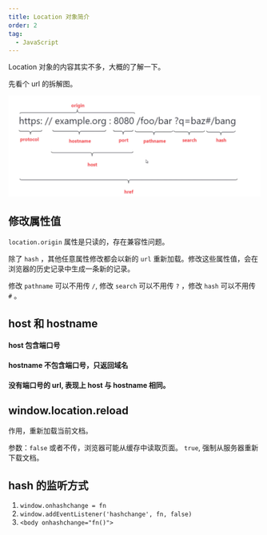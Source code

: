 ```yaml
---
title: Location 对象简介
order: 2
tag:
  - JavaScript
---
```


Location 对象的内容其实不多，大概的了解一下。

先看个 url 的拆解图。

![](images/bom1.png)

## 修改属性值

`location.origin` 属性是只读的，存在兼容性问题。

除了 `hash` ，其他任意属性修改都会以新的 `url` 重新加载。修改这些属性值，会在浏览器的历史记录中生成一条新的记录。

修改 `pathname` 可以不用传 `/`, 修改 `search` 可以不用传 `?` ，修改 `hash` 可以不用传 `#` 。

## host 和 hostname

#### host 包含端口号

#### hostname 不包含端口号，只返回域名

#### 没有端口号的 url, 表现上 host 与 hostname 相同。

## window.location.reload

作用，重新加载当前文档。

参数：`false` 或者不传，浏览器可能从缓存中读取页面。 `true`, 强制从服务器重新下载文档。

## hash 的监听方式

1. `window.onhashchange = fn`
2. `window.addEventListener('hashchange', fn, false)`
3. `<body onhashchange="fn()">`
